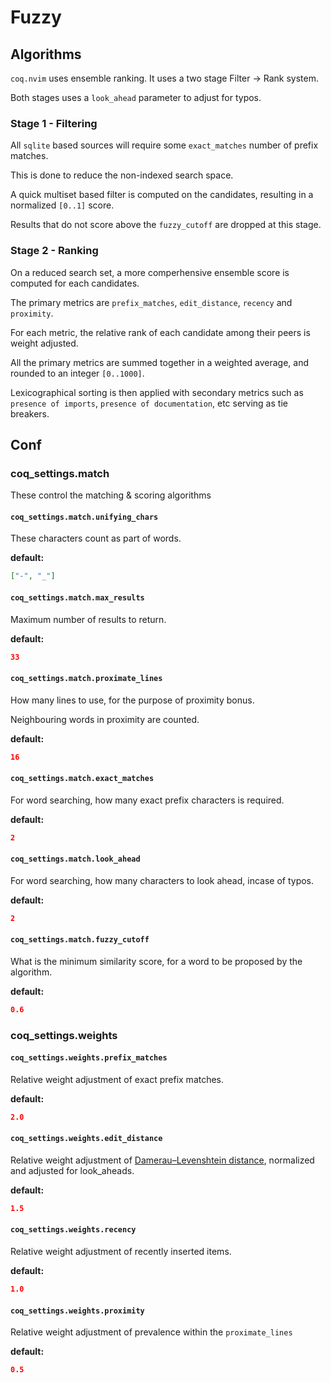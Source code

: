 # Fuzzy

## Algorithms

`coq.nvim` uses ensemble ranking. It uses a two stage Filter -> Rank system.

Both stages uses a `look_ahead` parameter to adjust for typos.

### Stage 1 - Filtering

All `sqlite` based sources will require some `exact_matches` number of prefix matches.

This is done to reduce the non-indexed search space.

A quick multiset based filter is computed on the candidates, resulting in a normalized `[0..1]` score.

Results that do not score above the `fuzzy_cutoff` are dropped at this stage.

### Stage 2 - Ranking

On a reduced search set, a more comperhensive ensemble score is computed for each candidates.

The primary metrics are `prefix_matches`, `edit_distance`, `recency` and `proximity`.

For each metric, the relative rank of each candidate among their peers is weight adjusted.

All the primary metrics are summed together in a weighted average, and rounded to an integer `[0..1000]`.

Lexicographical sorting is then applied with secondary metrics such as `presence of imports`, `presence of documentation`, etc serving as tie breakers.

## Conf

### coq_settings.match

These control the matching & scoring algorithms

#### `coq_settings.match.unifying_chars`

These characters count as part of words.

**default:**

```json
["-", "_"]
```

#### `coq_settings.match.max_results`

Maximum number of results to return.

**default:**

```json
33
```

#### `coq_settings.match.proximate_lines`

How many lines to use, for the purpose of proximity bonus.

Neighbouring words in proximity are counted.

**default:**

```json
16
```

#### `coq_settings.match.exact_matches`

For word searching, how many exact prefix characters is required.

**default:**

```json
2
```

#### `coq_settings.match.look_ahead`

For word searching, how many characters to look ahead, incase of typos.

**default:**

```json
2
```

#### `coq_settings.match.fuzzy_cutoff`

What is the minimum similarity score, for a word to be proposed by the algorithm.

**default:**

```json
0.6
```

### coq_settings.weights

#### `coq_settings.weights.prefix_matches`

Relative weight adjustment of exact prefix matches.

**default:**

```json
2.0
```

#### `coq_settings.weights.edit_distance`

Relative weight adjustment of [Damerau–Levenshtein distance](https://en.wikipedia.org/wiki/Damerau%E2%80%93Levenshtein_distance), normalized and adjusted for look_aheads.

**default:**

```json
1.5
```

#### `coq_settings.weights.recency`

Relative weight adjustment of recently inserted items.

**default:**

```json
1.0
```

#### `coq_settings.weights.proximity`

Relative weight adjustment of prevalence within the `proximate_lines`

**default:**

```json
0.5
```
